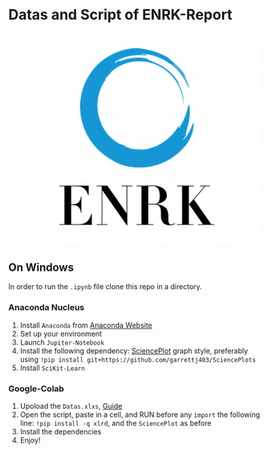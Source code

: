 # Datas and Script of ENRK-Report

![alt text](https://github.com/96mat/ENRK/blob/main/ENRK1.png?raw=true)

## On Windows
In order to run the ```.ipynb``` file clone this repo in a directory.
### Anaconda Nucleus
1. Install ```Anaconda``` from [Anaconda Website](https://www.anaconda.com/download)
2. Set up your environment
3. Launch ```Jupiter-Notebook```
4. Install the following dependency: [SciencePlot](https://github.com/garrettj403/SciencePlots) graph style, preferably using ```!pip install git+https://github.com/garrettj403/SciencePlots```
5. Install ```SciKit-Learn```
### Google-Colab
1. Upoload the ```Datas.xlxs```, [Guide](https://stackoverflow.com/questions/71005398/pythonunable-to-import-excel-file-using-colab)
2. Open the script, paste in a cell, and RUN before any ```import``` the following line: ```!pip install -q xlrd```, and the ```SciencePlot``` as before
3. Install the dependencies
4. Enjoy!

